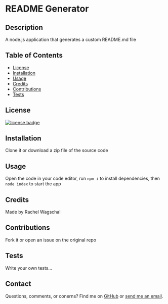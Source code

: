 # README Generator

## Description

A node.js application that generates a custom README.md file

## Table of Contents

* [License](#license)
* [Installation](#installation)
* [Usage](#usage)
* [Credits](#credits)
* [Contributions](#contributions)
* [Tests](#tests)


## License
    
[![license badge](https://img.shields.io/static/v1?label=license&message=MIT&color=important)](https://opensource.org/licenses/MIT)

## Installation

Clone it or download a zip file of the source code

## Usage

Open the code in your code editor, run `npm i` to install dependencies, then `node index` to start the app

## Credits

Made by Rachel Wagschal

## Contributions

Fork it or open an issue on the original repo

## Tests

Write your own tests...

## Contact

Questions, comments, or conerns? Find me on [GitHub](https://github.com/rawagschal/) or [send me an email](mailto:rawagschal@gmail.com).